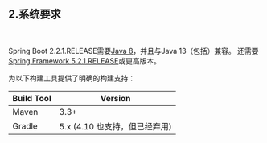 <h2>2.系统要求</h2><br>

Spring Boot 2.2.1.RELEASE需要[Java 8](https://www.java.com/)，并且与Java 13（包括）兼容。 还需要[Spring Framework 5.2.1.RELEASE](https://docs.spring.io/spring/docs/5.2.1.RELEASE/spring-framework-reference/)或更高版本。

为以下构建工具提供了明确的构建支持：
<br>

| Build Tool | Version                       |
| ---------- | ----------------------------- |
| Maven      | 3.3+                          |
| Gradle     | 5.x (4.10 也支持，但已经弃用)    |